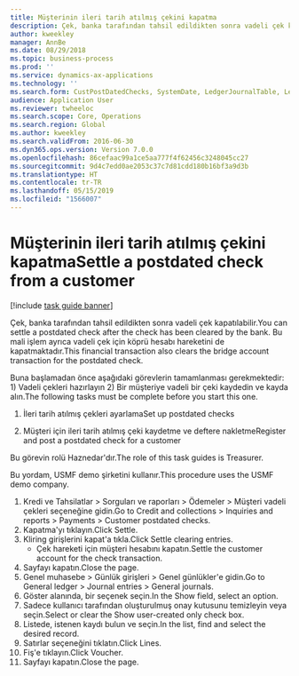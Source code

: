 ```yaml
---
title: Müşterinin ileri tarih atılmış çekini kapatma
description: Çek, banka tarafından tahsil edildikten sonra vadeli çek kapatılabilir.
author: kweekley
manager: AnnBe
ms.date: 08/29/2018
ms.topic: business-process
ms.prod: ''
ms.service: dynamics-ax-applications
ms.technology: ''
ms.search.form: CustPostDatedChecks, SystemDate, LedgerJournalTable, LedgerJournalTransDaily, LedgerTransVoucher
audience: Application User
ms.reviewer: twheeloc
ms.search.scope: Core, Operations
ms.search.region: Global
ms.author: kweekley
ms.search.validFrom: 2016-06-30
ms.dyn365.ops.version: Version 7.0.0
ms.openlocfilehash: 86cefaac99a1ce5aa777f4f62456c3248045cc27
ms.sourcegitcommit: 9d4c7edd0ae2053c37c7d81cdd180b16bf3a9d3b
ms.translationtype: HT
ms.contentlocale: tr-TR
ms.lasthandoff: 05/15/2019
ms.locfileid: "1566007"
---
```

# <a name="settle-a-postdated-check-from-a-customer"></a><span data-ttu-id="c5ee1-103">Müşterinin ileri tarih atılmış çekini kapatma</span><span class="sxs-lookup"><span data-stu-id="c5ee1-103">Settle a postdated check from a customer</span></span>

[!include [task guide banner](../../includes/task-guide-banner.md)]

<span data-ttu-id="c5ee1-104">Çek, banka tarafından tahsil edildikten sonra vadeli çek kapatılabilir.</span><span class="sxs-lookup"><span data-stu-id="c5ee1-104">You can settle a postdated check after the check has been cleared by the bank.</span></span> <span data-ttu-id="c5ee1-105">Bu mali işlem ayrıca vadeli çek için köprü hesabı hareketini de kapatmaktadır.</span><span class="sxs-lookup"><span data-stu-id="c5ee1-105">This financial transaction also clears the bridge account transaction for the postdated check.</span></span> 

<span data-ttu-id="c5ee1-106">Buna başlamadan önce aşağıdaki görevlerin tamamlanması gerekmektedir: 1) Vadeli çekleri hazırlayın 2) Bir müşteriye vadeli bir çeki kaydedin ve kayda alın.</span><span class="sxs-lookup"><span data-stu-id="c5ee1-106">The following tasks must be complete before you start this one.</span></span>

1) <span data-ttu-id="c5ee1-107">İleri tarih atılmış çekleri ayarlama</span><span class="sxs-lookup"><span data-stu-id="c5ee1-107">Set up postdated checks</span></span>

2) <span data-ttu-id="c5ee1-108">Müşteri için ileri tarih atılmış çeki kaydetme ve deftere nakletme</span><span class="sxs-lookup"><span data-stu-id="c5ee1-108">Register and post a postdated check for a customer</span></span> 



<span data-ttu-id="c5ee1-109">Bu görevin rolü Haznedar'dır.</span><span class="sxs-lookup"><span data-stu-id="c5ee1-109">The role of this task guides is Treasurer.</span></span>



<span data-ttu-id="c5ee1-110">Bu yordam, USMF demo şirketini kullanır.</span><span class="sxs-lookup"><span data-stu-id="c5ee1-110">This procedure uses the USMF demo company.</span></span>

1. <span data-ttu-id="c5ee1-111">Kredi ve Tahsilatlar > Sorguları ve raporları > Ödemeler > Müşteri vadeli çekleri seçeneğine gidin.</span><span class="sxs-lookup"><span data-stu-id="c5ee1-111">Go to Credit and collections > Inquiries and reports > Payments > Customer postdated checks.</span></span>
2. <span data-ttu-id="c5ee1-112">Kapatma'yı tıklayın.</span><span class="sxs-lookup"><span data-stu-id="c5ee1-112">Click Settle.</span></span>
3. <span data-ttu-id="c5ee1-113">Kliring girişlerini kapat'a tıkla.</span><span class="sxs-lookup"><span data-stu-id="c5ee1-113">Click Settle clearing entries.</span></span>
    * <span data-ttu-id="c5ee1-114">Çek hareketi için müşteri hesabını kapatın.</span><span class="sxs-lookup"><span data-stu-id="c5ee1-114">Settle the customer account for the check transaction.</span></span>  
4. <span data-ttu-id="c5ee1-115">Sayfayı kapatın.</span><span class="sxs-lookup"><span data-stu-id="c5ee1-115">Close the page.</span></span>
5. <span data-ttu-id="c5ee1-116">Genel muhasebe > Günlük girişleri > Genel günlükler'e gidin.</span><span class="sxs-lookup"><span data-stu-id="c5ee1-116">Go to General ledger > Journal entries > General journals.</span></span>
6. <span data-ttu-id="c5ee1-117">Göster alanında, bir seçenek seçin.</span><span class="sxs-lookup"><span data-stu-id="c5ee1-117">In the Show field, select an option.</span></span>
7. <span data-ttu-id="c5ee1-118">Sadece kullanıcı tarafından oluşturulmuş onay kutusunu temizleyin veya seçin.</span><span class="sxs-lookup"><span data-stu-id="c5ee1-118">Select or clear the Show user-created only check box.</span></span>
8. <span data-ttu-id="c5ee1-119">Listede, istenen kaydı bulun ve seçin.</span><span class="sxs-lookup"><span data-stu-id="c5ee1-119">In the list, find and select the desired record.</span></span>
9. <span data-ttu-id="c5ee1-120">Satırlar seçeneğini tıklatın.</span><span class="sxs-lookup"><span data-stu-id="c5ee1-120">Click Lines.</span></span>
10. <span data-ttu-id="c5ee1-121">Fiş'e tıklayın.</span><span class="sxs-lookup"><span data-stu-id="c5ee1-121">Click Voucher.</span></span>
11. <span data-ttu-id="c5ee1-122">Sayfayı kapatın.</span><span class="sxs-lookup"><span data-stu-id="c5ee1-122">Close the page.</span></span>

